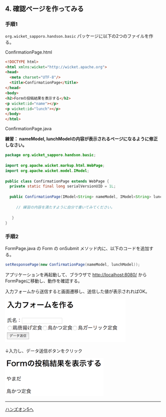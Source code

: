## 4. 確認ページを作ってみる

### 手順1

`org.wicket_sapporo.handson.basic` パッケージに以下の2つのファイルを作る。

ConfirmationPage.html

```html
<!DOCTYPE html>
<html xmlns:wicket="http://wicket.apache.org">
<head>
  <meta charset="UTF-8"/>
  <title>ConfirmationPage</title>
</head>
<body>
<h2>Formの投稿結果を表示する</h2>
<p wicket:id="name"></p>
<p wicket:id="lunch"></p>
</body>
</html>
```

ConfirmationPage.java

**練習： nameModel, lunchModelの内容が表示されるページになるように修正しなさい。**

```java
package org.wicket_sapporo.handson.basic;

import org.apache.wicket.markup.html.WebPage;
import org.apache.wicket.model.IModel;

public class ConfirmationPage extends WebPage {
  private static final long serialVersionUID = 1L;

  public ConfirmationPage(IModel<String> nameModel, IModel<String> lunchModel) {

     // 練習の内容を満たすように自分で書いてみてください。

   }
}
```

### 手順2

FormPage.java の Form の onSubmit メソッド内に、以下のコードを追加する。

```java
setResponsePage(new ConfirmationPage(nameModel, lunchModel));
```

アプリケーションを再起動して、ブラウザで [http://localhost:8080/](http://localhost:8080/)  からFormPageに移動し、動作を確認する。

入力フォームから送信すると画面遷移し、送信した値が表示されればOK。

![fig03a](./fig03a.png)

↓入力し、データ送信ボタンをクリック

![fig04](./fig04.png)


----

 [ハンズオン5へ](./HandsOn05.md)
